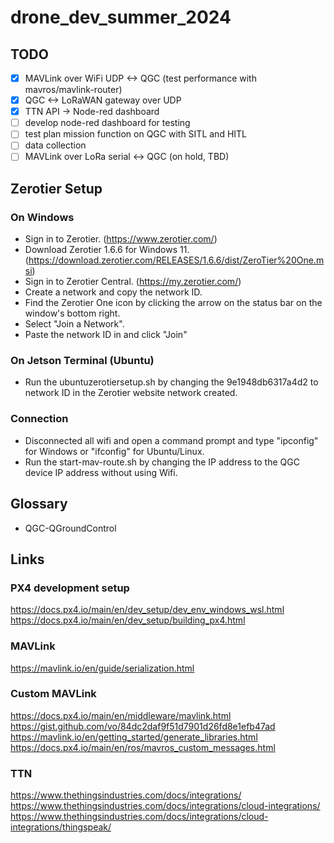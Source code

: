﻿# drone_dev_summer_2024
## TODO
- [X] MAVLink over WiFi UDP <-> QGC (test performance with mavros/mavlink-router)
- [X] QGC <-> LoRaWAN gateway over UDP 
- [X] TTN API -> Node-red dashboard
- [ ] develop node-red dashboard for testing
- [ ] test plan mission function on QGC with SITL and HITL
- [ ] data collection
- [ ] MAVLink over LoRa serial <-> QGC (on hold, TBD)

## Zerotier Setup
### On Windows 
- Sign in to Zerotier. (https://www.zerotier.com/)
- Download Zerotier 1.6.6 for Windows 11. (https://download.zerotier.com/RELEASES/1.6.6/dist/ZeroTier%20One.msi)
- Sign in to Zerotier Central. (https://my.zerotier.com/)
- Create a network and copy the network ID.
- Find the Zerotier One icon by clicking the arrow on the status bar on the window's bottom right.
- Select "Join a Network".
- Paste the network ID in and click "Join"

### On Jetson Terminal (Ubuntu)
- Run the ubuntuzerotiersetup.sh by changing the 9e1948db6317a4d2 to network ID in the Zerotier website network created.

### Connection
- Disconnected all wifi and open a command prompt and type "ipconfig" for Windows or "ifconfig" for Ubuntu/Linux.  
- Run the start-mav-route.sh by changing the IP address to the QGC device IP address without using Wifi.

## Glossary
- QGC-QGroundControl

## Links
### PX4 development setup
https://docs.px4.io/main/en/dev_setup/dev_env_windows_wsl.html  
https://docs.px4.io/main/en/dev_setup/building_px4.html  

### MAVLink 
https://mavlink.io/en/guide/serialization.html   

### Custom MAVLink
https://docs.px4.io/main/en/middleware/mavlink.html  
https://gist.github.com/vo/84dc2daf9f51d7901d26fd8e1efb47ad  
https://mavlink.io/en/getting_started/generate_libraries.html  
https://docs.px4.io/main/en/ros/mavros_custom_messages.html  

### TTN
https://www.thethingsindustries.com/docs/integrations/  
https://www.thethingsindustries.com/docs/integrations/cloud-integrations/  
https://www.thethingsindustries.com/docs/integrations/cloud-integrations/thingspeak/  
